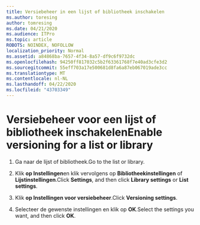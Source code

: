 ```yaml
---
title: Versiebeheer in een lijst of bibliotheek inschakelen
ms.author: toresing
author: tomresing
ms.date: 04/21/2020
ms.audience: ITPro
ms.topic: article
ROBOTS: NOINDEX, NOFOLLOW
localization_priority: Normal
ms.assetid: a84868ba-7657-4f34-8a57-df9c6f9732dc
ms.openlocfilehash: 94250ff817032c5b2f63361768f7e40ad3cfe3d2
ms.sourcegitcommit: 55eff703a17e500681d8fa6a87eb067019ade3cc
ms.translationtype: MT
ms.contentlocale: nl-NL
ms.lasthandoff: 04/22/2020
ms.locfileid: "43703349"
---
```

# <a name="enable-versioning-for-a-list-or-library"></a><span data-ttu-id="02590-102">Versiebeheer voor een lijst of bibliotheek inschakelen</span><span class="sxs-lookup"><span data-stu-id="02590-102">Enable versioning for a list or library</span></span>

1. <span data-ttu-id="02590-103">Ga naar de lijst of bibliotheek.</span><span class="sxs-lookup"><span data-stu-id="02590-103">Go to the list or library.</span></span>
    
2. <span data-ttu-id="02590-104">Klik **op Instellingen**en klik vervolgens op **Bibliotheekinstellingen** of **Lijstinstellingen**.</span><span class="sxs-lookup"><span data-stu-id="02590-104">Click **Settings**, and then click **Library settings** or **List settings**.</span></span>
    
3. <span data-ttu-id="02590-105">Klik **op Instellingen voor versiebeheer**.</span><span class="sxs-lookup"><span data-stu-id="02590-105">Click **Versioning settings**.</span></span>
    
4. <span data-ttu-id="02590-106">Selecteer de gewenste instellingen en klik op **OK**.</span><span class="sxs-lookup"><span data-stu-id="02590-106">Select the settings you want, and then click **OK**.</span></span>
    


